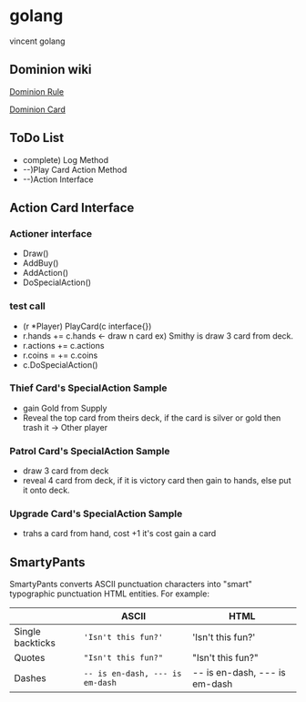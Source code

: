 # golang
vincent golang 

## Dominion wiki
[Dominion Rule](https://namu.wiki/w/%EB%8F%84%EB%AF%B8%EB%8B%88%EC%96%B8%28%EB%B3%B4%EB%93%9C%20%EA%B2%8C%EC%9E%84%29)

[Dominion Card](https://namu.wiki/w/%EB%8F%84%EB%AF%B8%EB%8B%88%EC%96%B8%28%EB%B3%B4%EB%93%9C%20%EA%B2%8C%EC%9E%84%29/%EC%B9%B4%EB%93%9C%20%EB%AA%A9%EB%A1%9D/%EB%8F%84%EB%AF%B8%EB%8B%88%EC%96%B8)

## ToDo List
- complete) Log Method
- --)Play Card Action  Method
- --)Action Interface

## Action Card Interface
### Actioner interface 
- Draw()
- AddBuy()
- AddAction()
- DoSpecialAction()

### test call
- (r \*Player) PlayCard(c interface{})
- r.hands += c.hands <- draw n card  ex) Smithy is draw 3 card from deck.
- r.actions += c.actions
- r.coins = += c.coins
- c.DoSpecialAction()

### Thief Card's SpecialAction Sample
- gain Gold from Supply
- Reveal the top card from theirs deck, if the card is silver or gold then trash it -> Other player 

### Patrol Card's SpecialAction Sample
- draw 3 card from deck
- reveal 4 card from deck, if it is victory card then gain to hands, else put it onto deck.

### Upgrade Card's SpecialAction Sample
- trahs a card from hand, cost +1 it's cost gain a card 


## SmartyPants

SmartyPants converts ASCII punctuation characters into "smart" typographic punctuation HTML entities. For example:

|                |ASCII                          |HTML                         |
|----------------|-------------------------------|-----------------------------|
|Single backticks|`'Isn't this fun?'`            |'Isn't this fun?'            |
|Quotes          |`"Isn't this fun?"`            |"Isn't this fun?"            |
|Dashes          |`-- is en-dash, --- is em-dash`|-- is en-dash, --- is em-dash|
